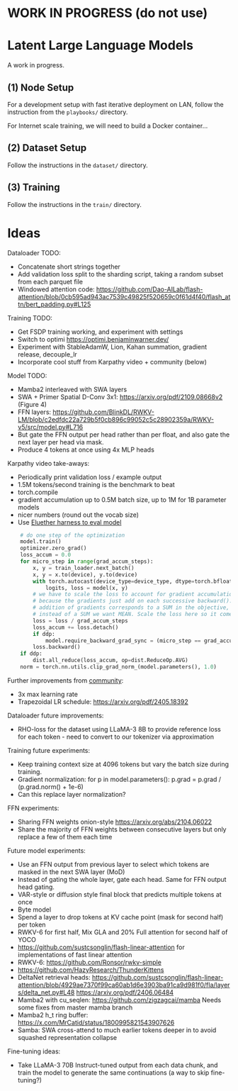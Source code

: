 # WORK IN PROGRESS (do not use)

# Latent Large Language Models

A work in progress.

## (1) Node Setup

For a development setup with fast iterative deployment on LAN, follow the instruction from the `playbooks/` directory.

For Internet scale training, we will need to build a Docker container...


## (2) Dataset Setup

Follow the instructions in the `dataset/` directory.


## (3) Training

Follow the instructions in the `train/` directory.


# Ideas

Dataloader TODO:
* Concatenate short strings together
* Add validation loss split to the sharding script, taking a random subset from each parquet file
* Windowed attention code: https://github.com/Dao-AILab/flash-attention/blob/0cb595ad943ac7539c49825f520659c0f61d4f40/flash_attn/bert_padding.py#L125

Training TODO:
* Get FSDP training working, and experiment with settings
* Switch to optimi https://optimi.benjaminwarner.dev/
* Experiment with StableAdamW, Lion, Kahan summation, gradient release, decouple_lr
* Incorporate cool stuff from Karpathy video + community (below)

Model TODO:
* Mamba2 interleaved with SWA layers
* SWA + Primer Spatial D-Conv 3x1: https://arxiv.org/pdf/2109.08668v2 (Figure 4)
* FFN layers: https://github.com/BlinkDL/RWKV-LM/blob/c2edfdc22a729b5f0cb896c99052c5c28902359a/RWKV-v5/src/model.py#L716
* But gate the FFN output per head rather than per float, and also gate the next layer per head via mask.
* Produce 4 tokens at once using 4x MLP heads

Karpathy video take-aways:
* Periodically print validation loss / example output
* 1.5M tokens/second training is the benchmark to beat
* torch.compile
* gradient accumulation up to 0.5M batch size, up to 1M for 1B parameter models
* nicer numbers (round out the vocab size)
* Use [Eluether harness to eval model](https://github.com/EleutherAI/lm-evaluation-harness)

```python
    # do one step of the optimization
    model.train()
    optimizer.zero_grad()
    loss_accum = 0.0
    for micro_step in range(grad_accum_steps):
        x, y = train_loader.next_batch()
        x, y = x.to(device), y.to(device)
        with torch.autocast(device_type=device_type, dtype=torch.bfloat16):
            logits, loss = model(x, y)
        # we have to scale the loss to account for gradient accumulation,
        # because the gradients just add on each successive backward().
        # addition of gradients corresponds to a SUM in the objective, but
        # instead of a SUM we want MEAN. Scale the loss here so it comes out right
        loss = loss / grad_accum_steps
        loss_accum += loss.detach()
        if ddp:
            model.require_backward_grad_sync = (micro_step == grad_accum_steps - 1)
        loss.backward()
    if ddp:
        dist.all_reduce(loss_accum, op=dist.ReduceOp.AVG)
    norm = torch.nn.utils.clip_grad_norm_(model.parameters(), 1.0)
```

Further improvements from [community](https://github.com/KellerJordan/modded-nanogpt):
* 3x max learning rate
* Trapezoidal LR schedule: https://arxiv.org/pdf/2405.18392

Dataloader future improvements:
* RHO-loss for the dataset using LLaMA-3 8B to provide reference loss for each token - need to convert to our tokenizer via approximation

Training future experiments:
* Keep training context size at 4096 tokens but vary the batch size during training.
* Gradient normalization: for p in model.parameters(): p.grad = p.grad / (p.grad.norm() + 1e-6)
* Can this replace layer normalization?

FFN experiments:
* Sharing FFN weights onion-style https://arxiv.org/abs/2104.06022
* Share the majority of FFN weights between consecutive layers but only replace a few of them each time

Future model experiments:
* Use an FFN output from previous layer to select which tokens are masked in the next SWA layer (MoD)
* Instead of gating the whole layer, gate each head.  Same for FFN output head gating.
* VAR-style or diffusion style final block that predicts multiple tokens at once
* Byte model
* Spend a layer to drop tokens at KV cache point (mask for second half) per token
* RWKV-6 for first half, Mix GLA and 20% Full attention for second half of YOCO
* https://github.com/sustcsonglin/flash-linear-attention for implementations of fast linear attention
* RWKV-6: https://github.com/Ronsor/rwkv-simple
* https://github.com/HazyResearch/ThunderKittens
* DeltaNet retrieval heads: https://github.com/sustcsonglin/flash-linear-attention/blob/4929ae7370f99ca60ab1d6e3903ba91ca9d981f0/fla/layers/delta_net.py#L48
https://arxiv.org/pdf/2406.06484
* Mamba2 with cu_seqlen: https://github.com/zigzagcai/mamba
Needs some fixes from master mamba branch
* Mamba2 h_t ring buffer: https://x.com/MrCatid/status/1800995821543907626
* Samba: SWA cross-attend to much earlier tokens deeper in to avoid squashed representation collapse

Fine-tuning ideas:
* Take LLaMA-3 70B Instruct-tuned output from each data chunk, and train the model to generate the same continuations (a way to skip fine-tuning?)

